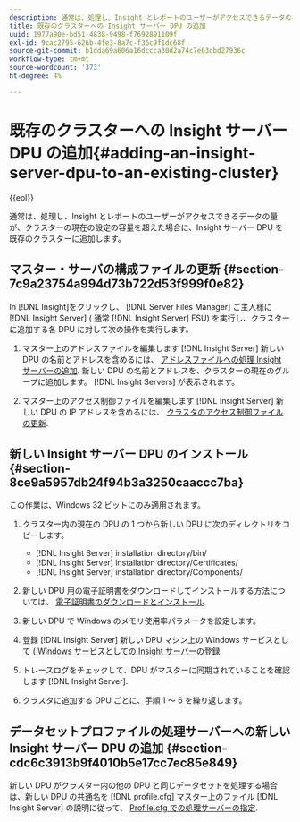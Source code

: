 ```yaml
---
description: 通常は、処理し、Insight とレポートのユーザーがアクセスできるデータの量が、クラスターの現在の設定の容量を超えた場合に、Insight サーバー DPU を既存のクラスターに追加します。
title: 既存のクラスターへの Insight サーバー DPU の追加
uuid: 1977a90e-bd51-4838-9498-f7692891109f
exl-id: 9cac2795-626b-4fe3-8a7c-f36c9f1dc68f
source-git-commit: b1dda69a606a16dccca30d2a74c7e63dbd27936c
workflow-type: tm+mt
source-wordcount: '373'
ht-degree: 4%

---
```


# 既存のクラスターへの Insight サーバー DPU の追加{#adding-an-insight-server-dpu-to-an-existing-cluster}

{{eol}}

通常は、処理し、Insight とレポートのユーザーがアクセスできるデータの量が、クラスターの現在の設定の容量を超えた場合に、Insight サーバー DPU を既存のクラスターに追加します。

## マスター・サーバの構成ファイルの更新 {#section-7c9a23754a994d73b722d53f999f0e82}

In [!DNL Insight]をクリックし、 [!DNL Server Files Manager] ご主人様に [!DNL Insight Server] ( 通常 [!DNL Insight Server] FSU) を実行し、クラスターに追加する各 DPU に対して次の操作を実行します。

1. マスター上のアドレスファイルを編集します [!DNL Insight Server] 新しい DPU の名前とアドレスを含めるには、 [アドレスファイルへの処理 Insight サーバーの追加](../../../../../home/c-inst-svr/c-install-ins-svr/c-ins-svr-clstrs/c-inst-ins-svr-clstr/c-inst-proc-clstr/c-config-mstr-ins-svr-clstr.md#section-2fe5298180164e8dbaa59ea6b6ff682d). 新しい DPU の名前とアドレスを、クラスターの現在のグループに追加します。 [!DNL Insight Servers] が表示されます。

1. マスター上のアクセス制御ファイルを編集します [!DNL Insight Server] 新しい DPU の IP アドレスを含めるには、 [クラスタのアクセス制御ファイルの更新](../../../../../home/c-inst-svr/c-install-ins-svr/c-ins-svr-clstrs/c-inst-ins-svr-clstr/c-inst-proc-clstr/c-config-mstr-ins-svr-clstr.md#section-fce1367d92a445168c35e9ca506e7d6b).

## 新しい Insight サーバー DPU のインストール {#section-8ce9a5957db24f94b3a3250caaccc7ba}

この作業は、Windows 32 ビットにのみ適用されます。

1. クラスター内の現在の DPU の 1 つから新しい DPU に次のディレクトリをコピーします。

   * [!DNL Insight Server] installation directory/bin/
   * [!DNL Insight Server] installation directory/Certificates/
   * [!DNL Insight Server] installation directory/Components/

1. 新しい DPU 用の電子証明書をダウンロードしてインストールする方法については、 [電子証明書のダウンロードとインストール](../../../../../home/c-inst-svr/c-install-ins-svr/t-install-proc-inst-svr-dpu/c-dnld-dgtl-cert/c-dnld-dgtl-cert.md#concept-4f79c240492f4e52b6375b4b3bbefa17).
1. 新しい DPU で Windows のメモリ使用率パラメータを設定します。
1. 登録 [!DNL Insight Server] 新しい DPU マシン上の Windows サービスとして ( [Windows サービスとしての Insight サーバーの登録](../../../../../home/c-inst-svr/c-install-ins-svr/t-install-proc-inst-svr-dpu/c-reg-wdws-svc.md#concept-f2c7aa891d544a2595aa01d0d796a540).

1. トレースログをチェックして、DPU がマスターに同期されていることを確認します [!DNL Insight Server].
1. クラスタに追加する DPU ごとに、手順 1 ～ 6 を繰り返します。

## データセットプロファイルの処理サーバーへの新しい Insight サーバー DPU の追加 {#section-cdc6c3913b9f4010b5e17cc7ec85e849}

新しい DPU がクラスター内の他の DPU と同じデータセットを処理する場合は、新しい DPU の共通名を [!DNL profile.cfg] マスター上のファイル [!DNL Insight Server] の説明に従って、 [Profile.cfg での処理サーバーの指定](../../../../../home/c-inst-svr/c-install-ins-svr/c-ins-svr-clstrs/c-inst-ins-svr-clstr/c-inst-proc-clstr/c-config-prof-run-clstr.md#section-99664e072c21462f91fbafb6d893fcf9).
